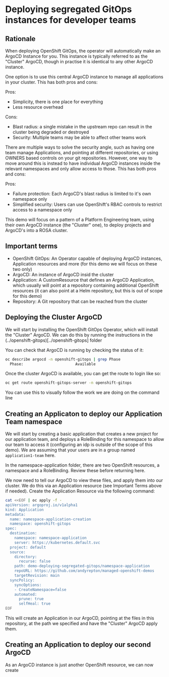 # Deploying segregated GitOps instances for developer teams

## Rationale

When deploying OpenShift GitOps, the operator will automatically make an ArgoCD Instance for you. This instance is typically referred to as the "Cluster" ArgoCD, though in practise it is identical to any other ArgoCD instance.

One option is to use this central ArgoCD instance to manage all applications in your cluster. This has both pros and cons:

Pros:
- Simplicity, there is one place for everything
- Less resource overhead

Cons:
- Blast radius: a single mistake in the upstream repo can result in the cluster being degraded or destroyed
- Security: Multiple teams may be able to affect other teams work

There are multiple ways to solve the security angle, such as having one team manage Applications, and pointing at different repositories, or using OWNERS based controls on your git repositories. However, one way to move around this is instead to have individual ArgoCD instances inside the relevant namespaces and only allow access to those. This has both pros and cons:

Pros:
- Failure protection: Each ArgoCD's blast radius is limited to it's own namespace only
- Simplified security: Users can use OpenShift's RBAC controls to restrict access to a namespace only

This demo will focus on a pattern of a Platform Engineering team, using their own ArgoCD instance (the "Cluster" one), to deploy projects and ArgoCD's into a ROSA cluster.

## Important terms

- OpenShift GitOps: An Operator capable of deploying ArgoCD instances, Application resources and more (for this demo we will focus on these two only)
- ArgoCD: An instance of ArgoCD insid the cluster
- Application: A CustomResource that defines an ArgoCD Application, which usually will point at a repository containing additional OpenShift resources (it can also point at a Helm repository, but this is out of scope for this demo)
- Repository: A Git repository that can be reached from the cluster

## Deploying the Cluster ArgoCD

We will start by installing the OpenShift GitOps Operator, which will install the "Cluster" ArgoCD. We can do this by running the instructions in the (../openshift-gitops)[../openshift-gitops] folder

You can check that ArgoCD is running by checking the status of it:

```bash
oc describe argocd -n openshift-gitops | grep Phase
  Phase:                       Available
```

Once the cluster ArgoCD is available, you can get the route to login like so:

```bash
oc get route openshift-gitops-server -n openshift-gitops
```

You can use this to visually follow the work we are doing on the command line

## Creating an Applicaton to deploy our Application Team namespace

We will start by creating a basic application that creates a new project for our application team, and deploys a RoleBinding for this namespace to allow our team to access it (configuring an idp is outside of the scope of this demo). We are assuming that your users are in a group named `application1-team` here.

In the namespace-application folder, there are two OpenShift resources, a namespace and a RoleBinding. Review these before returning here.

We now need to tell our ArgoCD to view these files, and apply them into our cluster. We do this via an Application resource (see Important Terms above if needed). Create the Application Resource via the following command:

```bash
cat <<EOF | oc apply -f -
apiVersion: argoproj.io/v1alpha1
kind: Application
metadata:
  name: namespace-application-creation
  namespace: openshift-gitops
spec:
  destination:
    namespace: namespace-application
    server: https://kubernetes.default.svc
  project: default
  source:
    directory:
      recurse: false
    path: demo-deploying-segregated-gitops/namespace-application
    repoURL: https://github.com/andyrepton/managed-openshift-demos
    targetRevision: main
  syncPolicy:
    syncOptions:
    - CreateNamespace=false
    automated:
      prune: true
      selfHeal: true
EOF
```

This will create an Application in our ArgoCD, pointing at the files in this repository, at the path we specified and have the "Cluster" ArgoCD apply them.


## Creating an Application to deploy our second ArgoCD

As an ArgoCD instance is just another OpenShift resource, we can now create 
